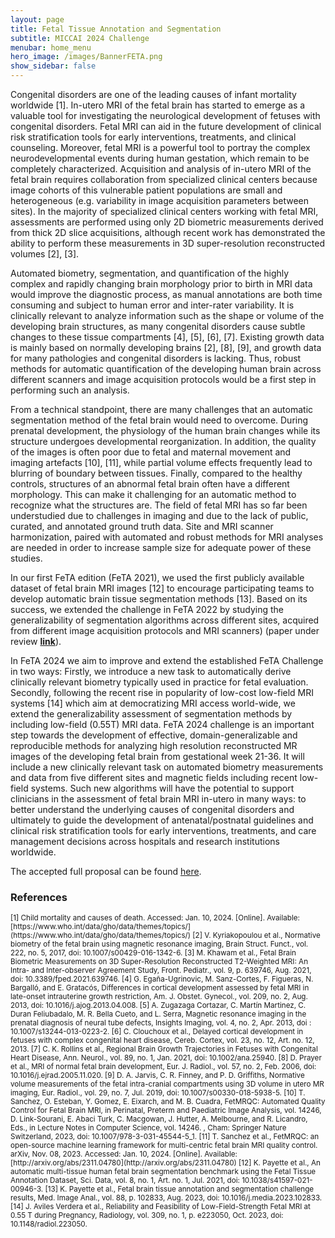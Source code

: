 ```yaml
---
layout: page
title: Fetal Tissue Annotation and Segmentation
subtitle: MICCAI 2024 Challenge
menubar: home_menu
hero_image: /images/BannerFETA.png
show_sidebar: false
---
```




Congenital disorders are one of the leading causes of infant mortality worldwide [1]. In-utero MRI of the fetal brain has started to emerge as a valuable tool for investigating the neurological development of fetuses with congenital disorders. Fetal MRI can aid in the future development of clinical risk stratification tools for early interventions, treatments, and clinical counseling. Moreover, fetal MRI is a powerful tool to portray the complex neurodevelopmental events during human gestation, which remain to be completely characterized. Acquisition and analysis of in-utero MRI of the fetal brain requires collaboration from specialized clinical centers because image cohorts of this vulnerable patient populations are small and heterogeneous (e.g. variability in image acquisition parameters between sites). In the majority of specialized clinical centers working with fetal MRI, assessments are performed using only 2D biometric measurements derived from thick 2D slice acquisitions, although recent work has demonstrated the ability to perform these measurements in 3D super-resolution reconstructed volumes [2], [3].  

Automated biometry, segmentation, and quantification of the highly complex and rapidly changing brain morphology prior to birth in MRI data would improve the diagnostic process, as manual annotations are both time consuming and subject to human error and inter-rater variability. It is clinically relevant to analyze information such as the shape or volume of the developing brain structures, as many congenital disorders cause subtle changes to these tissue compartments [4], [5], [6], [7]. Existing growth data is mainly based on normally developing brains [2], [8], [9], and growth data for many pathologies and congenital disorders is lacking. Thus, robust methods for automatic quantification of the developing human brain across different scanners and image acquisition protocols would be a first step in performing such an analysis. 

From a technical standpoint, there are many challenges that an automatic segmentation method of the fetal brain would need to overcome. During prenatal development, the physiology of the human brain changes while its structure undergoes developmental reorganization. In addition, the quality of the images is often poor due to fetal and maternal movement and imaging artefacts [10], [11], while partial volume effects frequently lead to blurring of boundary between tissues. Finally, compared to the healthy controls, structures of an abnormal fetal brain often have a different morphology. This can make it challenging for an automatic method to recognize what the structures are. The field of fetal MRI has so far been understudied due to challenges in imaging and due to the lack of public, curated, and annotated ground truth data. Site and MRI scanner harmonization, paired with automated and robust methods for MRI analyses are needed in order to increase sample size for adequate power of these studies.   

In our first FeTA edition (FeTA 2021), we used the first publicly available dataset of fetal brain MRI images [12] to encourage participating teams to develop automatic brain tissue segmentation methods [13]. Based on its success, we extended the challenge in FeTA 2022 by studying the generalizability of segmentation algorithms across different sites, acquired from different image acquisition protocols and MRI scanners) (paper under review [**link**](https://arxiv.org/abs/2402.09463)). 

In FeTA 2024 we aim to improve and extend the established FeTA Challenge in two ways: Firstly, we introduce a new task to automatically derive clinically relevant biometry typically used in practice for fetal evaluation. Secondly, following the recent rise in popularity of low-cost low-field MRI systems [14] which aim at democratizing MRI access world-wide, we extend the generalizability assessment of segmentation methods by including low-field (0.55T) MRI data. FeTA 2024 challenge is an important step towards the development of effective, domain-generalizable and reproducible methods for analyzing high resolution reconstructed MR images of the developing fetal brain from gestational week 21-36. It will include a new clinically relevant task on automated biometry measurements and data from five different sites and magnetic fields including recent low-field systems. Such new algorithms will have the potential to support clinicians in the assessment of fetal brain MRI in-utero in many ways: to better understand the underlying causes of congenital disorders and ultimately to guide the development of antenatal/postnatal guidelines and clinical risk stratification tools for early interventions, treatments, and care management decisions across hospitals and research institutions worldwide.    


The accepted full proposal can be found [here](https://zenodo.org/records/10986046).


### References
<small>
[1] Child mortality and causes of death. Accessed: Jan. 10, 2024. [Online]. Available: [https://www.who.int/data/gho/data/themes/topics/](https://www.who.int/data/gho/data/themes/topics/)
[2] V. Kyriakopoulou et al., Normative biometry of the fetal brain using magnetic resonance imaging, Brain Struct. Funct., vol. 222, no. 5, 2017, doi: 10.1007/s00429-016-1342-6.   
[3] M. Khawam et al., Fetal Brain Biometric Measurements on 3D Super-Resolution Reconstructed T2-Weighted MRI: An Intra- and Inter-observer Agreement Study, Front. Pediatr., vol. 9, p. 639746, Aug. 2021, doi: 10.3389/fped.2021.639746.  
[4] G. Egaña-Ugrinovic, M. Sanz-Cortes, F. Figueras, N. Bargalló, and E. Gratacós, Differences in cortical development assessed by fetal MRI in late-onset intrauterine growth restriction, Am. J. Obstet. Gynecol., vol. 209, no. 2, Aug. 2013, doi: 10.1016/j.ajog.2013.04.008.  
[5] A. Zugazaga Cortazar, C. Martín Martinez, C. Duran Feliubadalo, M. R. Bella Cueto, and L. Serra, Magnetic resonance imaging in the prenatal diagnosis of neural tube defects, Insights Imaging, vol. 4, no. 2, Apr. 2013, doi : 10.1007/s13244-013-0223-2.  
[6] C. Clouchoux et al., Delayed cortical development in fetuses with complex congenital heart disease, Cereb. Cortex, vol. 23, no. 12, Art. no. 12, 2013.  
[7] C. K. Rollins et al., Regional Brain Growth Trajectories in Fetuses with Congenital Heart Disease, Ann. Neurol., vol. 89, no. 1, Jan. 2021, doi: 10.1002/ana.25940.  
[8] D. Prayer et al., MRI of normal fetal brain development, Eur. J. Radiol., vol. 57, no. 2, Feb. 2006, doi: 10.1016/j.ejrad.2005.11.020.  
[9] D. A. Jarvis, C. R. Finney, and P. D. Griffiths, Normative volume measurements of the fetal intra-cranial compartments using 3D volume in utero MR imaging, Eur. Radiol., vol. 29, no. 7, Jul. 2019, doi: 10.1007/s00330-018-5938-5.  
[10] T. Sanchez, O. Esteban, Y. Gomez, E. Eixarch, and M. B. Cuadra, FetMRQC: Automated Quality Control for Fetal Brain MRI, in Perinatal, Preterm and Paediatric Image Analysis, vol. 14246, D. Link-Sourani, E. Abaci Turk, C. Macgowan, J. Hutter, A. Melbourne, and R. Licandro, Eds., in Lecture Notes in Computer Science, vol. 14246. , Cham: Springer Nature Switzerland, 2023, doi: 10.1007/978-3-031-45544-5_1.  
[11] T. Sanchez et al., FetMRQC: an open-source machine learning framework for multi-centric fetal brain MRI quality control. arXiv, Nov. 08, 2023. Accessed: Jan. 10, 2024. [Online]. Available: [http://arxiv.org/abs/2311.04780](http://arxiv.org/abs/2311.04780)  
[12] K. Payette et al., An automatic multi-tissue human fetal brain segmentation benchmark using the Fetal Tissue Annotation Dataset, Sci. Data, vol. 8, no. 1, Art. no. 1, Jul. 2021, doi: 10.1038/s41597-021-00946-3.  
[13] K. Payette et al., Fetal brain tissue annotation and segmentation challenge results, Med. Image Anal., vol. 88, p. 102833, Aug. 2023, doi: 10.1016/j.media.2023.102833.  
[14] J. Aviles Verdera et al., Reliability and Feasibility of Low-Field-Strength Fetal MRI at 0.55 T during Pregnancy, Radiology, vol. 309, no. 1, p. e223050, Oct. 2023, doi: 10.1148/radiol.223050. 
</small>
